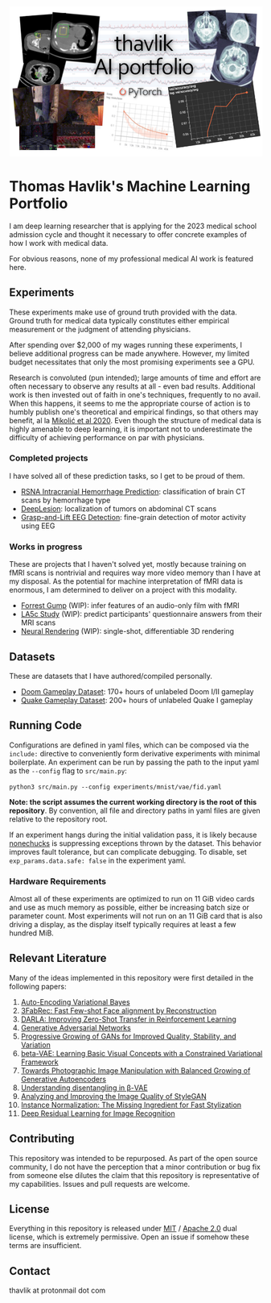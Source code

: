 ![](images/banner.png)

# Thomas Havlik's Machine Learning Portfolio
I am deep learning researcher that is applying for the 2023 medical school admission cycle and thought it necessary to offer concrete examples of how I work with medical data.

For obvious reasons, none of my professional medical AI work is featured here.

## Experiments
These experiments make use of ground truth provided with the data. Ground truth for medical data typically constitutes either empirical measurement or the judgment of attending physicians.

After spending over $2,000 of my wages running these experiments, I believe additional progress can be made anywhere. However, my limited budget necessitates that only the most promising experiments see a GPU.

Research is convoluted (pun intended); large amounts of time and effort are often necessary to observe any results at all - even bad results. Additional work is then invested out of faith in one's techniques, frequently to no avail. When this happens, it seems to me the appropriate course of action is to humbly publish one's theoretical and empirical findings, so that others may benefit, al la [Mikolić et al 2020](https://doi.org/10.1089/neu.2020.7074). Even though the structure of medical data is highly amenable to deep learning, it is important not to underestimate the difficulty of achieving performance on par with physicians.

### Completed projects
I have solved all of these prediction tasks, so I get to be proud of them.
- [RSNA Intracranial Hemorrhage Prediction](experiments/rsna-intracranial/README.md): classification of brain CT scans by hemorrhage type
- [DeepLesion](experiments/deeplesion/README.md): localization of tumors on abdominal CT scans
- [Grasp-and-Lift EEG Detection](experiments/grasp_and_lift_eeg/README.md): fine-grain detection of motor activity using EEG

### Works in progress
These are projects that I haven't solved yet, mostly because training on fMRI scans is nontrivial and requires way more video memory than I have at my disposal. As the potential for machine interpretation of fMRI data is enormous, I am determined to deliver on a project with this modality.
- [Forrest Gump](experiments/forrestgump/README.md) (WIP): infer features of an audio-only film with fMRI
- [LA5c Study](experiments/la5c/README.md) (WIP): predict participants' questionnaire answers from their MRI scans
- [Neural Rendering](experiments/graphics/README.md) (WIP): single-shot, differentiable 3D rendering

## Datasets
These are datasets that I have authored/compiled personally.

- [Doom Gameplay Dataset](https://github.com/thavlik/doom-gameplay-dataset): 170+ hours of unlabeled Doom I/II gameplay
- [Quake Gameplay Dataset](https://github.com/thavlik/quake-gameplay-dataset): 200+ hours of unlabeled Quake I gameplay

## Running Code
Configurations are defined in yaml files, which can be composed via the `include:` directive to conveniently form derivative experiments with minimal boilerplate. An experiment can be run by passing the path to the input yaml as the `--config` flag to `src/main.py`:

`python3 src/main.py --config experiments/mnist/vae/fid.yaml`

**Note: the script assumes the current working directory is the root of this repository**. By convention, all file and directory paths in yaml files are given relative to the repository root.

If an experiment hangs during the initial validation pass, it is likely because [nonechucks](https://github.com/msamogh/nonechucks) is suppressing exceptions thrown by the dataset. This behavior improves fault tolerance, but can complicate debugging. To disable, set `exp_params.data.safe: false` in the experiment yaml.

### Hardware Requirements
Almost all of these experiments are optimized to run on 11 GiB video cards and use as much memory as possible, either be increasing batch size or parameter count. Most experiments will not run on an 11 GiB card that is also driving a display, as the display itself typically requires at least a few hundred MiB. 

## Relevant Literature
Many of the ideas implemented in this repository were first detailed in the following papers:

1. [Auto-Encoding Variational Bayes](https://arxiv.org/abs/1312.6114)
2. [3FabRec: Fast Few-shot Face alignment by Reconstruction](https://arxiv.org/abs/1911.10448)
3. [DARLA: Improving Zero-Shot Transfer in Reinforcement Learning](https://arxiv.org/abs/1707.08475)
4. [Generative Adversarial Networks](https://arxiv.org/abs/1406.2661)
5. [Progressive Growing of GANs for Improved Quality, Stability, and Variation](https://arxiv.org/abs/1710.10196)
6. [beta-VAE: Learning Basic Visual Concepts with a Constrained Variational Framework](https://openreview.net/forum?id=Sy2fzU9gl)
7. [Towards Photographic Image Manipulation with Balanced Growing of Generative Autoencoders](https://arxiv.org/abs/1904.06145)
8. [Understanding disentangling in β-VAE](https://arxiv.org/abs/1804.03599)
9. [Analyzing and Improving the Image Quality of StyleGAN](https://arxiv.org/abs/1912.04958)
10. [Instance Normalization: The Missing Ingredient for Fast Stylization](https://arxiv.org/abs/1607.08022)
11. [Deep Residual Learning for Image Recognition](https://arxiv.org/abs/1512.03385)

## Contributing
This repository was intended to be repurposed. As part of the open source community, I do not have the perception that a minor contribution or bug fix from someone else dilutes the claim that this repository is representative of my capabilities. Issues and pull requests are welcome.

## License
Everything in this repository is released under [MIT](LICENSE-MIT) / [Apache 2.0](LICENSE-Apache) dual license, which is extremely permissive. Open an issue if somehow these terms are insufficient.

## Contact
thavlik at protonmail dot com

